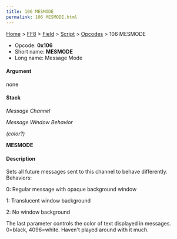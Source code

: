 ```yaml
---
title: 106 MESMODE
permalink: 106 MESMODE.html
---
```


[Home](../../../../Main%20Page.md) > [FF8](../../../../FF8.md) > [Field](../../../Field.md) > [Script](../../Script.md) > [Opcodes](../Opcodes.md) > 106 MESMODE

-   Opcode: **0x106**
-   Short name: **MESMODE**
-   Long name: Message Mode

#### Argument

none

#### Stack

  
*Message Channel*

*Message Window Behavior*

*(color?)*

**MESMODE**

#### Description

Sets all future messages sent to this channel to behave differently.
Behaviors:

  
0: Regular message with opaque background window

1: Translucent window background

2: No window background

The last parameter controls the color of text displayed in messages.
0=black, 4096=white. Haven't played around with it much.
